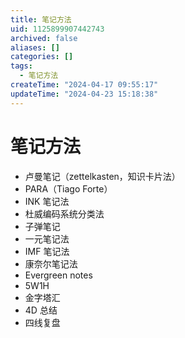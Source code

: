 ```yaml
---
title: 笔记方法
uid: 1125899907442743
archived: false
aliases: []
categories: []
tags:
  - 笔记方法
createTime: "2024-04-17 09:55:17"
updateTime: "2024-04-23 15:18:38"
---
```


# 笔记方法

- 卢曼笔记（zettelkasten，知识卡片法）
- PARA（Tiago Forte）
- INK 笔记法
- 杜威编码系统分类法
- 子弹笔记
- 一元笔记法
- IMF 笔记法
- 康奈尔笔记法
- Evergreen notes
- 5W1H
- 金字塔汇
- 4D 总结
- 四线复盘
